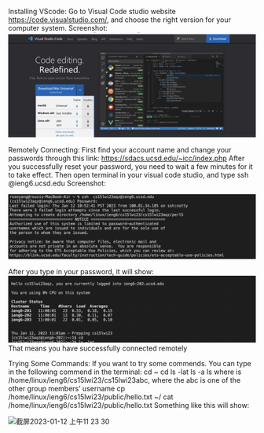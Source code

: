 Installing VScode: Go to Visual Code studio website  https://code.visualstudio.com/, and choose the right version for your computer system. 
Screenshot: ![Image](https://github.com/yiy013079/cse15l-lab-reports/blob/main/%E6%88%AA%E5%B1%8F2023-01-12%20%E4%B8%8A%E5%8D%8811.11.28.png?raw=true)

Remotely Connecting: First find your account name and change your passwords through this link: https://sdacs.ucsd.edu/~icc/index.php
After you successfully reset your password, you need to wait a few minutes for it to take effect.
Then open terminal in your visual code studio, and type ssh  <your username>@ieng6.ucsd.edu
Screenshot: 
 
![Image](https://github.com/yiy013079/cse15l-lab-reports/blob/main/%E6%88%AA%E5%B1%8F2023-01-12%20%E4%B8%8A%E5%8D%8811.19.29.png?raw=true)

 
After you type in your password, it will show:
 ![Image](https://github.com/yiy013079/cse15l-lab-reports/blob/main/%E6%88%AA%E5%B1%8F2023-01-12%20%E4%B8%8A%E5%8D%8811.20.11.png?raw=true)
That means you have successfully connected remotely

Trying Some Commands: If you want to try some commends. You can type in the following commend in the terminal:
cd ~
cd
ls -lat
ls -a
ls <directory> where <directory> is /home/linux/ieng6/cs15lwi23/cs15lwi23abc, where the abc is one of the other group members’ username
cp /home/linux/ieng6/cs15lwi23/public/hello.txt ~/
cat /home/linux/ieng6/cs15lwi23/public/hello.txt
Something like this will show:

<img width="787" alt="截屏2023-01-12 上午11 23 30" src="https://user-images.githubusercontent.com/122562034/212178327-5bb2f402-e842-4565-8dba-e7a7a2bad843.png">


